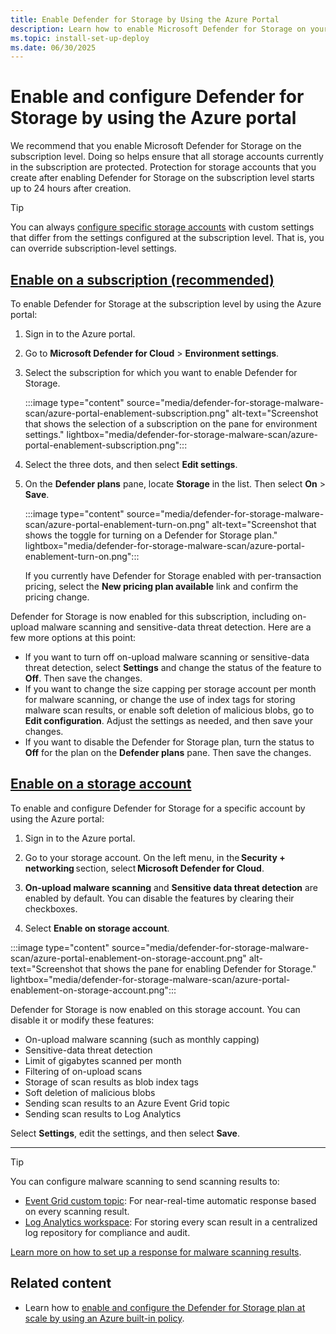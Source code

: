 ```yaml
---
title: Enable Defender for Storage by Using the Azure Portal
description: Learn how to enable Microsoft Defender for Storage on your Azure subscription for Microsoft Defender for Cloud by using the Azure portal.
ms.topic: install-set-up-deploy
ms.date: 06/30/2025
---
```


# Enable and configure Defender for Storage by using the Azure portal

We recommend that you enable Microsoft Defender for Storage on the subscription level. Doing so helps ensure that all storage accounts currently in the subscription are protected. Protection for storage accounts that you create after enabling Defender for Storage on the subscription level starts up to 24 hours after creation.

> [!TIP]
> You can always [configure specific storage accounts](advanced-configurations-for-malware-scanning.md#override-defender-for-storage-subscription-level-settings) with custom settings that differ from the settings configured at the subscription level. That is, you can override subscription-level settings.

## [Enable on a subscription (recommended)](#tab/enable-subscription/)

To enable Defender for Storage at the subscription level by using the Azure portal:

1. Sign in to the Azure portal.

1. Go to **Microsoft Defender for Cloud** > **Environment settings**.

1. Select the subscription for which you want to enable Defender for Storage.

    :::image type="content" source="media/defender-for-storage-malware-scan/azure-portal-enablement-subscription.png" alt-text="Screenshot that shows the selection of a subscription on the pane for environment settings." lightbox="media/defender-for-storage-malware-scan/azure-portal-enablement-subscription.png":::

1. Select the three dots, and then select **Edit settings**.

1. On the **Defender plans** pane, locate **Storage** in the list. Then select **On** > **Save**.

    :::image type="content" source="media/defender-for-storage-malware-scan/azure-portal-enablement-turn-on.png" alt-text="Screenshot that shows the toggle for turning on a Defender for Storage plan." lightbox="media/defender-for-storage-malware-scan/azure-portal-enablement-turn-on.png":::

    If you currently have Defender for Storage enabled with per-transaction pricing, select the **New pricing plan available** link and confirm the pricing change.

Defender for Storage is now enabled for this subscription, including on-upload malware scanning and sensitive-data threat detection. Here are a few more options at this point:

- If you want to turn off on-upload malware scanning or sensitive-data threat detection, select **Settings** and change the status of the feature to **Off**. Then save the changes.
- If you want to change the size capping per storage account per month for malware scanning, or change the use of index tags for storing malware scan results, or enable soft deletion of malicious blobs, go to **Edit configuration**. Adjust the settings as needed, and then save your changes.
- If you want to disable the Defender for Storage plan, turn the status to **Off** for the plan on the **Defender plans** pane. Then save the changes.

## [Enable on a storage account](#tab/enable-storage-account/)

To enable and configure Defender for Storage for a specific account by using the Azure portal:

1. Sign in to the Azure portal.

1. Go to your storage account. On the left menu, in the **Security + networking** section, select **Microsoft Defender for Cloud**.

1. **On-upload malware scanning** and **Sensitive data threat detection** are enabled by default. You can disable the features by clearing their checkboxes.

1. Select **Enable on storage account**.

:::image type="content" source="media/defender-for-storage-malware-scan/azure-portal-enablement-on-storage-account.png" alt-text="Screenshot that shows the pane for enabling Defender for Storage." lightbox="media/defender-for-storage-malware-scan/azure-portal-enablement-on-storage-account.png":::

Defender for Storage is now enabled on this storage account. You can disable it or modify these features:

- On-upload malware scanning (such as monthly capping)
- Sensitive-data threat detection
- Limit of gigabytes scanned per month
- Filtering of on-upload scans
- Storage of scan results as blob index tags
- Soft deletion of malicious blobs
- Sending scan results to an Azure Event Grid topic
- Sending scan results to Log Analytics

Select **Settings**, edit the settings, and then select **Save**.

---

> [!TIP]
> You can configure malware scanning to send scanning results to:
>
> - [Event Grid custom topic](/azure/defender-for-cloud/advanced-configurations-for-malware-scanning#set-up-event-grid-for-malware-scanning): For near-real-time automatic response based on every scanning result.
> - [Log Analytics workspace](/azure/defender-for-cloud/advanced-configurations-for-malware-scanning#set-up-logging-for-malware-scanning): For storing every scan result in a centralized log repository for compliance and audit.
>
> [Learn more on how to set up a response for malware scanning results](defender-for-storage-configure-malware-scan.md).

## Related content

- Learn how to [enable and configure the Defender for Storage plan at scale by using an Azure built-in policy](defender-for-storage-policy-enablement.md).
